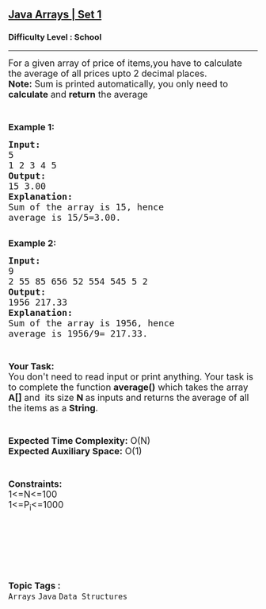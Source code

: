 <h2><a href="https://practice.geeksforgeeks.org/problems/java-arrays-set-11354/1?page=3&difficulty=School&sortBy=submissions">Java Arrays | Set 1</a></h2><h3>Difficulty Level : School</h3><hr><div class="problems_problem_content__Xm_eO"><p><span style="font-size:18px">For a given array of price of items,you have to calculate the average of all prices upto 2 decimal places.<br>
<strong>Note:</strong> Sum is printed automatically, you only need to <strong>calculate</strong> and <strong>return</strong> the average</span></p>

<p>&nbsp;</p>

<p><span style="font-size:18px"><strong>Example 1:</strong></span></p>

<pre><span style="font-size:18px"><strong>Input:</strong>
5
1 2 3 4 5
<strong>Output:</strong>
15 3.00 
<strong>Explanation:</strong>
Sum of the array is 15, hence 
average is 15/5=3.00.</span>&nbsp;
</pre>

<p><br>
<span style="font-size:18px"><strong>Example 2:</strong></span></p>

<pre><span style="font-size:18px"><strong>Input:</strong>
9
2 55 85 656 52 554 545 5 2
<strong>Output:</strong>
1956 217.33 </span>
<span style="font-size:18px"><strong>Explanation:</strong>
Sum of the array is 1956, hence 
average is 1956/9= 217.33.</span>&nbsp;
</pre>

<p>&nbsp;</p>

<p><span style="font-size:18px"><strong>Your Task:&nbsp;&nbsp;</strong><br>
You don't need to read input or print anything. Your task is to complete the function <strong>average()</strong>&nbsp;which takes the array <strong>A[]</strong> and&nbsp; its size <strong>N </strong>as inputs and returns the<strong> </strong>average of all the items as a <strong>String</strong>.</span></p>

<p>&nbsp;</p>

<p><span style="font-size:18px"><strong>Expected Time Complexity:</strong> O(N)<br>
<strong>Expected Auxiliary Space:</strong> O(1)</span></p>

<p>&nbsp;</p>

<p><span style="font-size:18px"><strong>Constraints:</strong><br>
1&lt;=N&lt;=100<br>
1&lt;=P<sub>i</sub>&lt;=1000</span></p>

<p>&nbsp;</p>

<p>&nbsp;</p>

<p>&nbsp;</p>
</div><br><p><span style=font-size:18px><strong>Topic Tags : </strong><br><code>Arrays</code>&nbsp;<code>Java</code>&nbsp;<code>Data Structures</code>&nbsp;